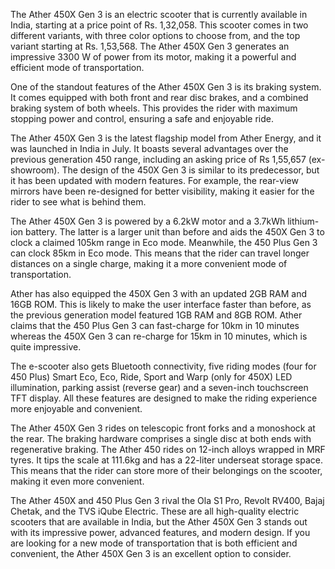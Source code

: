 The Ather 450X Gen 3 is an electric scooter that is currently available in India, starting at a price point of Rs. 1,32,058. This scooter comes in two different variants, with three color options to choose from, and the top variant starting at Rs. 1,53,568. The Ather 450X Gen 3 generates an impressive 3300 W of power from its motor, making it a powerful and efficient mode of transportation.

One of the standout features of the Ather 450X Gen 3 is its braking system. It comes equipped with both front and rear disc brakes, and a combined braking system of both wheels. This provides the rider with maximum stopping power and control, ensuring a safe and enjoyable ride.

The Ather 450X Gen 3 is the latest flagship model from Ather Energy, and it was launched in India in July. It boasts several advantages over the previous generation 450 range, including an asking price of Rs 1,55,657 (ex-showroom). The design of the 450X Gen 3 is similar to its predecessor, but it has been updated with modern features. For example, the rear-view mirrors have been re-designed for better visibility, making it easier for the rider to see what is behind them.

The Ather 450X Gen 3 is powered by a 6.2kW motor and a 3.7kWh lithium-ion battery. The latter is a larger unit than before and aids the 450X Gen 3 to clock a claimed 105km range in Eco mode. Meanwhile, the 450 Plus Gen 3 can clock 85km in Eco mode. This means that the rider can travel longer distances on a single charge, making it a more convenient mode of transportation.

Ather has also equipped the 450X Gen 3 with an updated 2GB RAM and 16GB ROM. This is likely to make the user interface faster than before, as the previous generation model featured 1GB RAM and 8GB ROM. Ather claims that the 450 Plus Gen 3 can fast-charge for 10km in 10 minutes whereas the 450X Gen 3 can re-charge for 15km in 10 minutes, which is quite impressive.

The e-scooter also gets Bluetooth connectivity, five riding modes (four for 450 Plus) Smart Eco, Eco, Ride, Sport and Warp (only for 450X) LED illumination, parking assist (reverse gear) and a seven-inch touchscreen TFT display. All these features are designed to make the riding experience more enjoyable and convenient.

The Ather 450X Gen 3 rides on telescopic front forks and a monoshock at the rear. The braking hardware comprises a single disc at both ends with regenerative braking. The Ather 450 rides on 12-inch alloys wrapped in MRF tyres. It tips the scale at 111.6kg and has a 22-liter underseat storage space. This means that the rider can store more of their belongings on the scooter, making it even more convenient.

The Ather 450X and 450 Plus Gen 3 rival the Ola S1 Pro, Revolt RV400, Bajaj Chetak, and the TVS iQube Electric. These are all high-quality electric scooters that are available in India, but the Ather 450X Gen 3 stands out with its impressive power, advanced features, and modern design. If you are looking for a new mode of transportation that is both efficient and convenient, the Ather 450X Gen 3 is an excellent option to consider.